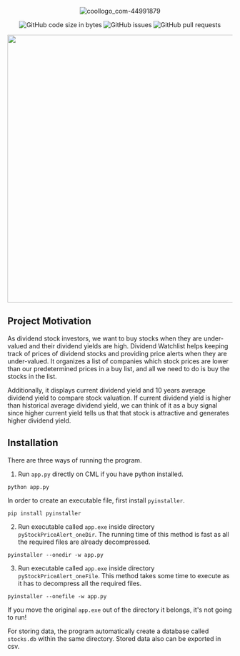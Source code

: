 <div align="center">

  ![coollogo_com-44991879](https://github.com/eshinhw/dividend-watchlist/assets/41933169/5fcf5b43-3377-41a4-98b1-1a5fc4a32b96)

</div>

<div align="center">

  ![GitHub code size in bytes](https://img.shields.io/github/languages/code-size/eshinhw/dividend-watchlist)
  ![GitHub issues](https://img.shields.io/github/issues/eshinhw/dividend-watchlist)
  ![GitHub pull requests](https://img.shields.io/github/issues-pr/eshinhw/dividend-watchlist)
  
</div>

<p align="center">
  <img width="900" height="600" src="https://github.com/eshinhw/dividend-watchlist/assets/41933169/19fa10a2-9f13-48e6-a265-d1e10c22f94d">
</p>

## Project Motivation

As dividend stock investors, we want to buy stocks when they are under-valued and their dividend yields are high. Dividend Watchlist helps keeping track of prices of dividend stocks and providing price alerts when they are under-valued. It organizes a list of companies which stock prices are lower than our predetermined prices in a buy list, and all we need to do is buy the stocks in the list.

Additionally, it displays current dividend yield and 10 years average dividend yield to compare stock valuation. If current dividend yield is higher than historical average dividend yield, we can think of it as a buy signal since higher current yield tells us that that stock is attractive and generates higher dividend yield.

## Installation

There are three ways of running the program.

1. Run `app.py` directly on CML if you have python installed.

```
python app.py
```

In order to create an executable file, first install `pyinstaller`.

```
pip install pyinstaller
```

2. Run executable called `app.exe` inside directory `pyStockPriceAlert_oneDir`. The running time of this method is fast as all the required files are already decompressed.

```
pyinstaller --onedir -w app.py
```

3. Run executable called `app.exe` inside directory `pyStockPriceAlert_oneFile`. This method takes some time to execute as it has to decompress all the required files.

```
pyinstaller --onefile -w app.py
```

If you move the original `app.exe` out of the directory it belongs, it's not going to run!

For storing data, the program automatically create a database called `stocks.db` within the same directory. Stored data also can be exported in csv.
